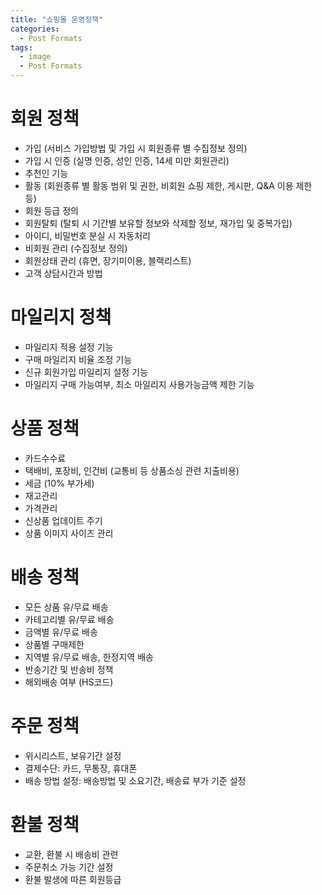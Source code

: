 ```yaml
---
title: "쇼핑몰 운영정책"
categories:
  - Post Formats
tags:
  - image
  - Post Formats
---
```

   
# 회원 정책
- 가입 (서비스 가입방법 및 가입 시 회원종류 별 수집정보 정의)
- 가입 시 인증 (실명 인증, 성인 인증, 14세 미만 회원관리)
- 추천인 기능
- 활동 (회원종류 별 활동 범위 및 권한, 비회원 쇼핑 제한, 게시판, Q&A 이용 제한 등)
- 회원 등급 정의
- 회원탈퇴 (탈퇴 시 기간별 보유할 정보와 삭제할 정보, 재가입 및 중복가입)
- 아이디, 비밀번호 분실 시 자동처리
- 비회원 관리 (수집정보 정의)
- 회원상태 관리 (휴면, 장기미이용, 블랙리스트)
- 고객 상담시간과 방법   
   
   
# 마일리지 정책
- 마일리지 적용 설정 기능
- 구매 마일리지 비율 조정 기능
- 신규 회원가입 마일리지 설정 기능
- 마일리지 구매 가능여부, 최소 마일리지 사용가능금액 제한 기능   
   
   
# 상품 정책
- 카드수수료
- 택배비, 포장비, 인건비 (교통비 등 상품소싱 관련 지출비용)
- 세금 (10% 부가세)
- 재고관리
- 가격관리
- 신상품 업데이트 주기
- 상품 이미지 사이즈 관리   
   
   
# 배송 정책
- 모든 상품 유/무료 배송
- 카테고리별 유/무료 배송
- 금액별 유/무료 배송
- 상품별 구매제한
- 지역별 유/무료 배송, 한정지역 배송
- 반송기간 및 반송비 정책
- 해외배송 여부 (HS코드)   
   
   
# 주문 정책
- 위시리스트, 보유기간 설정
- 결제수단: 카드, 무통장, 휴대폰
- 배송 방법 설정: 배송방법 및 소요기간, 배송료 부가 기준 설정   
   
   
# 환불 정책
- 교환, 환불 시 배송비 관련
- 주문취소 가능 기간 설정
- 환불 발생에 따른 회원등급   
   
   
